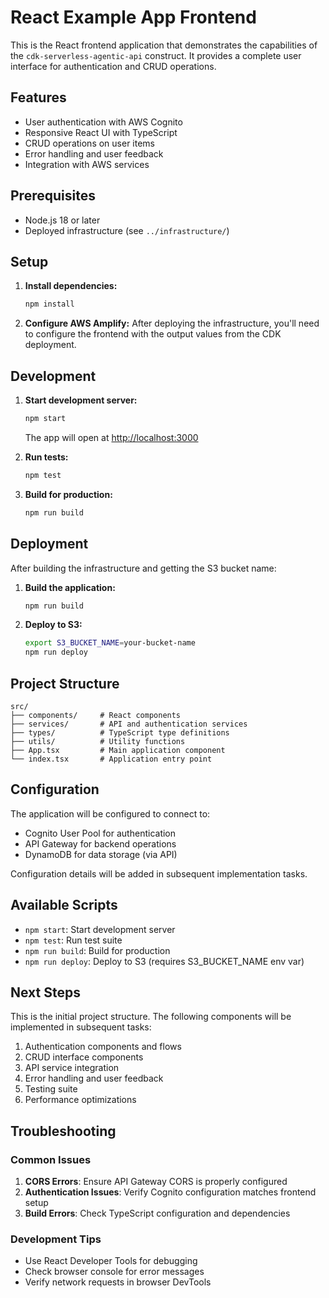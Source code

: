 # React Example App Frontend

This is the React frontend application that demonstrates the capabilities of the `cdk-serverless-agentic-api` construct. It provides a complete user interface for authentication and CRUD operations.

## Features

- User authentication with AWS Cognito
- Responsive React UI with TypeScript
- CRUD operations on user items
- Error handling and user feedback
- Integration with AWS services

## Prerequisites

- Node.js 18 or later
- Deployed infrastructure (see `../infrastructure/`)

## Setup

1. **Install dependencies:**
   ```bash
   npm install
   ```

2. **Configure AWS Amplify:**
   After deploying the infrastructure, you'll need to configure the frontend with the output values from the CDK deployment.

## Development

1. **Start development server:**
   ```bash
   npm start
   ```
   
   The app will open at [http://localhost:3000](http://localhost:3000)

2. **Run tests:**
   ```bash
   npm test
   ```

3. **Build for production:**
   ```bash
   npm run build
   ```

## Deployment

After building the infrastructure and getting the S3 bucket name:

1. **Build the application:**
   ```bash
   npm run build
   ```

2. **Deploy to S3:**
   ```bash
   export S3_BUCKET_NAME=your-bucket-name
   npm run deploy
   ```

## Project Structure

```
src/
├── components/     # React components
├── services/       # API and authentication services
├── types/          # TypeScript type definitions
├── utils/          # Utility functions
├── App.tsx         # Main application component
└── index.tsx       # Application entry point
```

## Configuration

The application will be configured to connect to:
- Cognito User Pool for authentication
- API Gateway for backend operations
- DynamoDB for data storage (via API)

Configuration details will be added in subsequent implementation tasks.

## Available Scripts

- `npm start`: Start development server
- `npm test`: Run test suite
- `npm run build`: Build for production
- `npm run deploy`: Deploy to S3 (requires S3_BUCKET_NAME env var)

## Next Steps

This is the initial project structure. The following components will be implemented in subsequent tasks:

1. Authentication components and flows
2. CRUD interface components
3. API service integration
4. Error handling and user feedback
5. Testing suite
6. Performance optimizations

## Troubleshooting

### Common Issues

1. **CORS Errors**: Ensure API Gateway CORS is properly configured
2. **Authentication Issues**: Verify Cognito configuration matches frontend setup
3. **Build Errors**: Check TypeScript configuration and dependencies

### Development Tips

- Use React Developer Tools for debugging
- Check browser console for error messages
- Verify network requests in browser DevTools